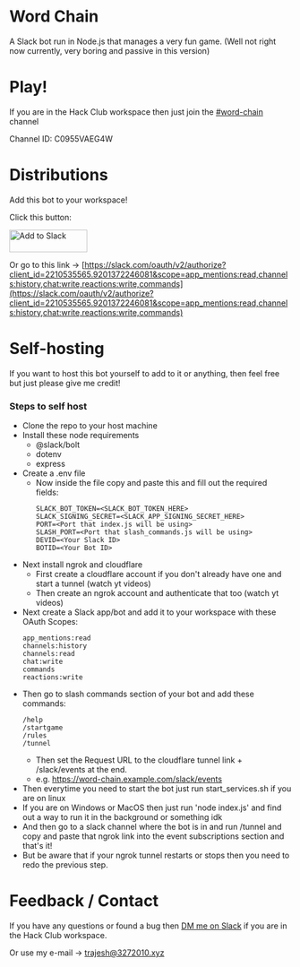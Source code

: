 # Word Chain
A Slack bot run in Node.js that manages a very fun game. (Well not right now currently, very boring and passive in this version)

# Play!
If you are in the Hack Club workspace then just join the [#word-chain](https://app.slack.com/client/T0266FRGM/C0955VAEG4W) channel

Channel ID: C0955VAEG4W

# Distributions
Add this bot to your workspace!

Click this button:

<a href="https://slack.com/oauth/v2/authorize?client_id=2210535565.9201372246081&scope=app_mentions:read,channels:history,chat:write,reactions:write,commands&user_scope="><img alt="Add to Slack" height="40" width="139" src="https://platform.slack-edge.com/img/add_to_slack.png" srcSet="https://platform.slack-edge.com/img/add_to_slack.png 1x, https://platform.slack-edge.com/img/add_to_slack@2x.png 2x" /></a>

Or go to this link -> [https://slack.com/oauth/v2/authorize?client_id=2210535565.9201372246081&scope=app_mentions:read,channels:history,chat:write,reactions:write,commands](https://slack.com/oauth/v2/authorize?client_id=2210535565.9201372246081&scope=app_mentions:read,channels:history,chat:write,reactions:write,commands)

# Self-hosting
If you want to host this bot yourself to add to it or anything, then feel free but just please give me credit!

### Steps to self host
* Clone the repo to your host machine
* Install these node requirements
  * @slack/bolt
  * dotenv
  * express
* Create a .env file
  * Now inside the file copy and paste this and fill out the required fields:
    ```
    SLACK_BOT_TOKEN=<SLACK_BOT_TOKEN_HERE>
    SLACK_SIGNING_SECRET=<SLACK_APP_SIGNING_SECRET_HERE>
    PORT=<Port that index.js will be using>
    SLASH_PORT=<Port that slash_commands.js will be using>
    DEVID=<Your Slack ID>
    BOTID=<Your Bot ID>
    ```
* Next install ngrok and cloudflare
  * First create a cloudflare account if you don't already have one and start a tunnel (watch yt videos)
  * Then create an ngrok account and authenticate that too (watch yt videos)
* Next create a Slack app/bot and add it to your workspace with these OAuth Scopes:
    ```
    app_mentions:read
    channels:history
    channels:read
    chat:write
    commands
    reactions:write
    ```
* Then go to slash commands section of your bot and add these commands:
    ```
    /help
    /startgame
    /rules
    /tunnel
    ```
    * Then set the Request URL to the cloudflare tunnel link + /slack/events at the end.
    * e.g. https://word-chain.example.com/slack/events
* Then everytime you need to start the bot just run start_services.sh if you are on linux
* If you are on Windows or MacOS then just run 'node index.js' and find out a way to run it in the background or something idk
* And then go to a slack channel where the bot is in and run /tunnel and copy and paste that ngrok link into the event subscriptions section and that's it!
* But be aware that if your ngrok tunnel restarts or stops then you need to redo the previous step.

# Feedback / Contact
If you have any questions or found a bug then [DM me on Slack](https://hackclub.slack.com/team/U08UTM44MS6) if you are in the Hack Club workspace.

Or use my e-mail -> trajesh@3272010.xyz
